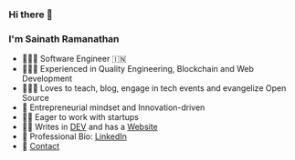 ### Hi there 👋



### I'm Sainath Ramanathan
- 👨🏻‍💻  Software Engineer 🇮🇳
- 🤹🏻‍♂️  Experienced in Quality Engineering, Blockchain and Web Development
- 👨🏻‍🏫  Loves to teach, blog, engage in tech events and evangelize Open Source
- 🧐  Entrepreneurial mindset and Innovation-driven
- 🧗🏻  Eager to work with startups
- ✍🏻  Writes in [DEV](https://dev.to/sainathr) and has a [Website](https://www.sainathramanathan.xyz/)
- 📲  Professional Bio: [LinkedIn](https://www.linkedin.com/in/sainath-ramanathan/)
- 📧  [Contact](https://www.sainathramanathan.xyz/contact/)
